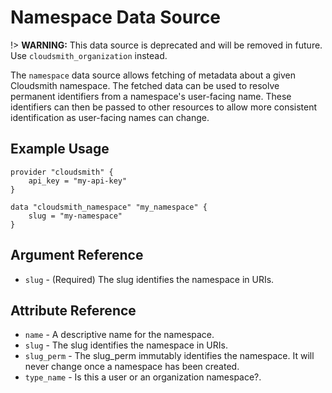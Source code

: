 # Namespace Data Source

!> **WARNING:** This data source is deprecated and will be removed in future. Use `cloudsmith_organization` instead.

The `namespace` data source allows fetching of metadata about a given Cloudsmith namespace. The fetched data can be used to resolve permanent identifiers from a namespace's user-facing name. These identifiers can then be passed to other resources to allow more consistent identification as user-facing names can change.

## Example Usage

```hcl
provider "cloudsmith" {
    api_key = "my-api-key"
}

data "cloudsmith_namespace" "my_namespace" {
    slug = "my-namespace"
}
```

## Argument Reference

* `slug` - (Required) The slug identifies the namespace in URIs.

## Attribute Reference

* `name` - A descriptive name for the namespace.
* `slug` - The slug identifies the namespace in URIs.
* `slug_perm` - The slug_perm immutably identifies the namespace. It will never change once a namespace has been created.
* `type_name` - Is this a user or an organization namespace?.
